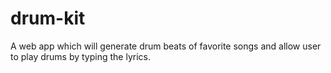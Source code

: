 # drum-kit
A web app which will generate drum beats of favorite songs and allow user to play drums by typing the lyrics.
